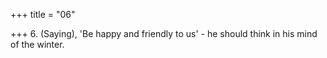 +++
title = "06"

+++
6. (Saying), 'Be happy and friendly to us' - he should think in his mind of the winter.
